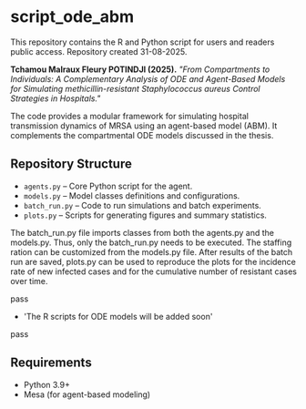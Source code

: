# script_ode_abm
This repository contains the R and Python script for users and readers public access. Repository created 31-08-2025. 

**Tchamou Malraux Fleury POTINDJI (2025).**
*"From Compartments to Individuals: A Complementary Analysis of ODE and Agent-Based Models for Simulating methicillin-resistant Staphylococcus aureus Control Strategies in Hospitals."*

The code provides a modular framework for simulating hospital transmission dynamics of MRSA using an agent-based model (ABM). It complements the compartmental ODE models discussed in the thesis.

## Repository Structure

- `agents.py` – Core Python script for the agent.
- `models.py` – Model classes definitions and configurations.
- `batch_run.py` – Code to run simulations and batch experiments.
- `plots.py` – Scripts for generating figures and summary statistics.

The batch_run.py file imports classes from both the agents.py and the models.py. Thus, only the batch_run.py needs to be executed. The staffing ration can be customized from the models.py file. After results of the batch run are saved, plots.py can be used to reproduce the plots for the incidence rate of new infected cases and for the cumulative number of resistant cases over time.

pass

- 'The R scripts for ODE models will be added soon'

pass

## Requirements

- Python 3.9+
- Mesa (for agent-based modeling)
